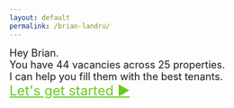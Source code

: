 ```yaml
---
layout: default
permalink: /brian-landru/
---
```



<!-- <div class="centered-landing-text">
  <div class="typing-effect">
    Hey Brian. 
  </div>
</div>

<div class="centered-text">
  <div class="typing-effect">
    You have 17 vacancies across 28 properties.
  </div>
</div>

<div class="centered-text">
  <div class="typing-effect">
    I can help you fill them with the best tenants.
  </div>
</div>

<div class="centered-text">
  Let's get started.
</div> -->


<div class="centered-text">
  <div class="typing-effect" style="font-size: 18px;">
    Hey Brian. 
  </div>
</div>

<div class="centered-text">
  <div class="typing-effect" style="animation-delay: 1s; font-size: 18px;">
    You have 44 vacancies across 25 properties.
  </div>
</div>

<div class="centered-text">
  <div class="typing-effect" style="animation-delay: 3s; font-size: 18px;">
    I can help you fill them with the best tenants.
  </div>
</div>


<div class="centered-text">
  <!-- Wrap the text with an <a> tag to make it a link -->
  <a href="/recommendations/" class="typing-effect" style="animation-delay: 6s; font-size: 24px; color:#64cc1f;">
    <!-- <div class="underlined-text"> -->
    Let's get started ▶  
  </a>
</div>

